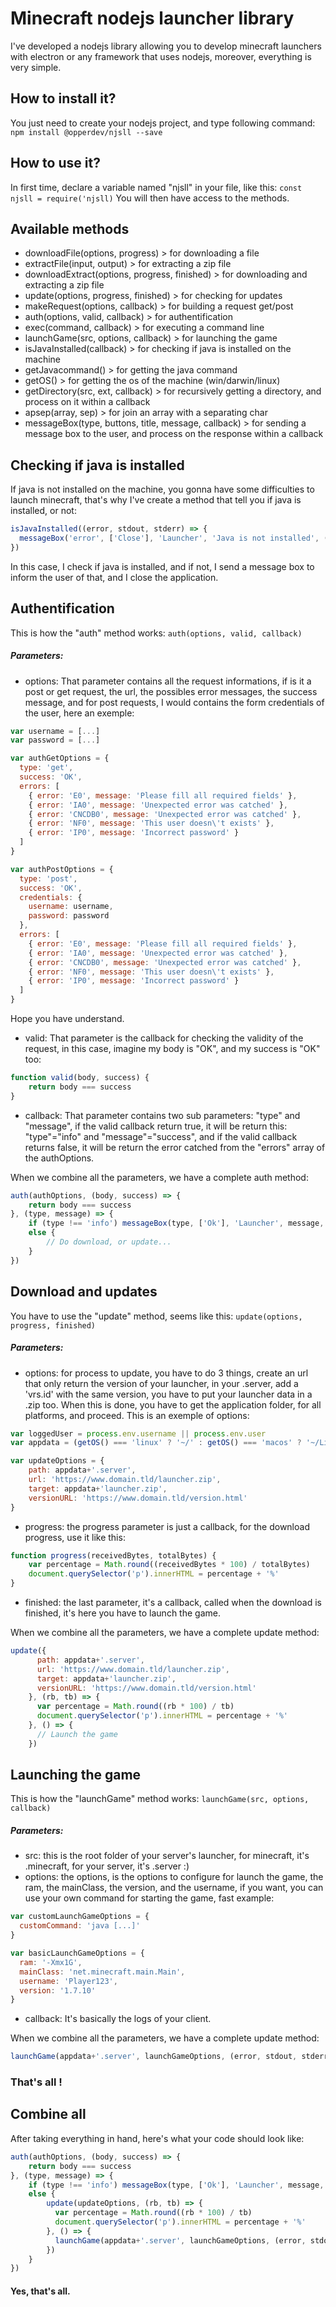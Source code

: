 
# Minecraft nodejs launcher library
I've developed a nodejs library allowing you to develop minecraft launchers with electron or any framework that uses nodejs, moreover, everything is very simple.

## How to install it?
You just need to create your nodejs project, and type following command:
`npm install @opperdev/njsll --save`

## How to use it?
In first time, declare a variable named "njsll" in your file, like this:
`const njsll = require('njsll)`
You will then have access to the methods.

## Available methods
 - downloadFile(options, progress) > for downloading a file
 - extractFile(input, output) > for extracting a zip file
 - downloadExtract(options, progress, finished) > for downloading and extracting a zip file
 - update(options, progress, finished) > for checking for updates
 - makeRequest(options, callback) > for building a request get/post
 - auth(options, valid, callback) > for authentification
 - exec(command, callback) > for executing a command line
 - launchGame(src, options, callback) > for launching the game
 - isJavaInstalled(callback) > for checking if java is installed on the machine
 - getJavacommand() > for getting the java command
 - getOS() > for getting the os of the machine (win/darwin/linux)
 - getDirectory(src, ext, callback) > for recursively getting a directory, and process on it within a callback
 - apsep(array, sep) > for join an array with a separating char
 - messageBox(type, buttons, title, message, callback) > for sending a message box to the user, and process on the response within a callback

## Checking if java is installed
If java is not installed on the machine, you gonna have some difficulties to launch minecraft, that's why I've create a method that tell you if java is installed, or not:
```javascript
isJavaInstalled((error, stdout, stderr) => {
  messageBox('error', ['Close'], 'Launcher', 'Java is not installed', (response, checked) => ipc.send('close-app'))
})
```
In this case, I check if java is installed, and if not, I send a message box to inform the user of that, and I close the application.

## Authentification
This is how the "auth" method works:
`auth(options, valid, callback)`
##### Parameters:
 - options: That parameter contains all the request informations, if is it a post or get request, the url, the possibles error messages, the success message, and for post requests, I would contains the form credentials of the user, here an exemple:
```javascript
var username = [...]
var password = [...]

var authGetOptions = {
  type: 'get',
  success: 'OK',
  errors: [
    { error: 'E0', message: 'Please fill all required fields' },
    { error: 'IA0', message: 'Unexpected error was catched' },
    { error: 'CNCDB0', message: 'Unexpected error was catched' },
    { error: 'NF0', message: 'This user doesn\'t exists' },
    { error: 'IP0', message: 'Incorrect password' }
  ]
}

var authPostOptions = {
  type: 'post',
  success: 'OK',
  credentials: {
    username: username,
    password: password
  },
  errors: [
    { error: 'E0', message: 'Please fill all required fields' },
    { error: 'IA0', message: 'Unexpected error was catched' },
    { error: 'CNCDB0', message: 'Unexpected error was catched' },
    { error: 'NF0', message: 'This user doesn\'t exists' },
    { error: 'IP0', message: 'Incorrect password' }
  ]
}
```
Hope you have understand.
 - valid: That parameter is the callback for checking the validity of the request, in this case, imagine my body is "OK", and my success is "OK" too:
```javascript
function valid(body, success) {
	return body === success
}
```
 - callback: That parameter contains two sub parameters: "type" and "message", if the valid callback return true, it will be return this: "type"="info" and "message"="success", and if the valid callback returns false, it will be return the error catched from the "errors" array of the authOptions.

When we combine all the parameters, we have a complete auth method:
```javascript
auth(authOptions, (body, success) => {
	return body === success
}, (type, message) => {
	if (type !== 'info') messageBox(type, ['Ok'], 'Launcher', message, (response, checked) => {})
	else {
		// Do download, or update...
	}
})
```

## Download and updates

You have to use the "update" method, seems like this:
`update(options, progress, finished)`
##### Parameters:
 - options: for process to update, you have to do 3 things, create an url that only return the version of your launcher, in your .server, add a 'vrs.id' with the same version, you have to put your launcher data in a .zip too. When this is done, you have to get the application folder, for all platforms, and proceed. This is an exemple of options:
```javascript
var loggedUser = process.env.username || process.env.user
var appdata = (getOS() === 'linux' ? '~/' : getOS() === 'macos' ? '~/Library/Application Support/' : 'C:/Users/' + loggedUser + '/AppData/Roaming/')

var updateOptions = {
	path: appdata+'.server',
	url: 'https://www.domain.tld/launcher.zip',
	target: appdata+'launcher.zip',
	versionURL: 'https://www.domain.tld/version.html'
}
```
 - progress: the progress parameter is just a callback, for the download progress, use it like this:
```javascript
function progress(receivedBytes, totalBytes) {
	var percentage = Math.round((receivedBytes * 100) / totalBytes)
	document.querySelector('p').innerHTML = percentage + '%'
}
```
  - finished: the last parameter, it's a callback, called when the download is finished, it's here you have to launch the game.

When we combine all the parameters, we have a complete update method:

```javascript
update({
      path: appdata+'.server',
      url: 'https://www.domain.tld/launcher.zip',
      target: appdata+'launcher.zip',
      versionURL: 'https://www.domain.tld/version.html'
    }, (rb, tb) => {
      var percentage = Math.round((rb * 100) / tb)
      document.querySelector('p').innerHTML = percentage + '%'
    }, () => {
      // Launch the game
    })
```

## Launching the game

This is how the "launchGame" method works:
`launchGame(src, options, callback)`
##### Parameters:
 - src: this is the root folder of your server's launcher, for minecraft, it's .minecraft, for your server, it's .server :)
 - options: the options, is the options to configure for launch the game, the ram, the mainClass, the version, and the username, if you want, you can use your own command for starting the game, fast example:
```javascript
var customLaunchGameOptions = {
  customCommand: 'java [...]'
}

var basicLaunchGameOptions = {
  ram: '-Xmx1G',
  mainClass: 'net.minecraft.main.Main',
  username: 'Player123',
  version: '1.7.10'
}
```
 - callback: It's basically the logs of your client.

When we combine all the parameters, we have a complete update method:

```javascript
launchGame(appdata+'.server', launchGameOptions, (error, stdout, stderr) => {})
```

### That's all !

## Combine all
After taking everything in hand, here's what your code should look like:
```javascript
auth(authOptions, (body, success) => {
	return body === success
}, (type, message) => {
	if (type !== 'info') messageBox(type, ['Ok'], 'Launcher', message, (response, checked) => {})
	else {
		update(updateOptions, (rb, tb) => {
	      var percentage = Math.round((rb * 100) / tb)
	      document.querySelector('p').innerHTML = percentage + '%'
	    }, () => {
	      launchGame(appdata+'.server', launchGameOptions, (error, stdout, stderr) => {})
	    })
	}
})
```

#### Yes, that's all.
